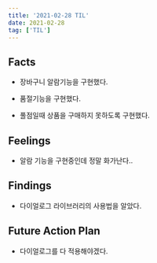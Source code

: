 ```yaml
---
title: '2021-02-28 TIL'
date: 2021-02-28
tag: ['TIL']
---
```


## Facts

- 장바구니 알람기능을 구현했다.

- 품절기능을 구현했다.

- 풀점일때 상품을 구매하지 못하도록 구현했다.

## Feelings

- 알람 기능을 구현중인데 정말 화가난다..

## Findings

- 다이얼로그 라이브러리의 사용법을 알았다.

## Future Action Plan

- 다이얼로그를 다 적용해야겠다.

